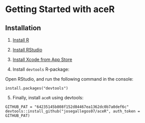 
# Getting Started with aceR

## Installation

1. [Install R](https://cran.r-project.org/)

2. [Install RStudio](https://www.rstudio.com/products/rstudio/download/)

3. [Install Xcode from App Store](https://itunes.apple.com/us/app/xcode/id497799835?mt=12)
  
4. Install `devtools` R-package:
  
  Open RStudio, and run the following command in the console:
  ```
  install.packages("devtools")
  ```
  
5. Finally, install `aceR` using devtools:

  ```
  GITHUB_PAT = "64235145b808f152d84467ea1362dc0b7a0def6c"
  devtools::install_github("josegallegos07/aceR", auth_token = GITHUB_PAT)
  ```
